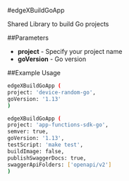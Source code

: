 

#edgeXBuildGoApp

Shared Library to build Go projects

##Parameters
* **project** - Specify your project name
* **goVersion** - Go version

##Example Usage

```bash
edgeXBuildGoApp (
project: 'device-random-go',
goVersion: '1.13'
)
```
```bash
edgeXBuildGoApp (
project: 'app-functions-sdk-go',
semver: true,
goVersion: '1.13',
testScript: 'make test',
buildImage: false,
publishSwaggerDocs: true,
swaggerApiFolders: ['openapi/v2']
)
```

